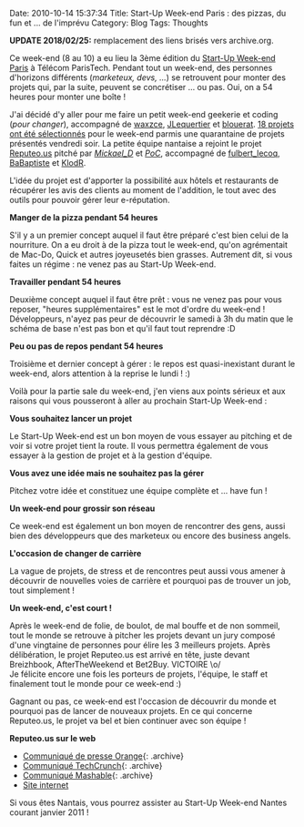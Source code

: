 Date: 2010-10-14 15:37:34
Title: Start-Up Week-end Paris : des pizzas, du fun et ... de l'imprévu
Category: Blog
Tags: Thoughts

<div class="alert-info">
   <strong>UPDATE 2018/02/25:</strong> remplacement des liens brisés vers archive.org.
</div>

Ce week-end (8 au 10) a eu lieu la 3ème édition du [Start-Up Week-end Paris](http://paris.startupweekend.org/) à Télécom ParisTech. Pendant tout un week-end, des personnes d'horizons différents (_marketeux, devs, ..._) se retrouvent pour monter des projets qui, par la suite, peuvent se concrétiser ... ou pas. Oui, on a 54 heures pour monter une boîte !

J'ai décidé d'y aller pour me faire un petit week-end geekerie et coding (_pour changer_), accompagné de [waxzce](http://twitter.com/waxzce), [JLequertier](http://twitter.com/JLequertier) et [blouerat](http://twitter.com/blouerat). [18 projets ont été sélectionnés](http://www.guilhembertholet.com/blog/2010/10/11/petit-debrief-du-startup-weekend-paris-3/) pour le week-end parmis une quarantaine de projets présentés vendredi soir. La petite équipe nantaise a rejoint le projet [Reputeo.us](http://reputeo.us) pitché par [_Mickael_D_](http://twitter.com/_Mickael_D_) et [_PoC_](http://twitter.com/_PoC_), accompagné de [fulbert_lecoq](http://twitter.com/fulbert_lecoq), [BaBaptiste](http://twitter.com/BaBaptiste) et [KlodR](http://twitter.com/KlodR).

L'idée du projet est d'apporter la possibilité aux hôtels et restaurants de récupérer les avis des clients au moment de l'addition, le tout avec des outils pour pouvoir gérer leur e-réputation.

**Manger de la pizza pendant 54 heures**

S'il y a un premier concept auquel il faut être préparé c'est bien celui de la nourriture. On a eu droit à de la pizza tout le week-end, qu'on agrémentait de Mac-Do, Quick et autres joyeusetés bien grasses. Autrement dit, si vous faites un régime : ne venez pas au Start-Up Week-end.

**Travailler pendant 54 heures**

Deuxième concept auquel il faut être prêt : vous ne venez pas pour vous reposer, "heures supplémentaires" est le mot d'ordre du week-end ! Développeurs, n'ayez pas peur de découvrir le samedi à 3h du matin que le schéma de base n'est pas bon et qu'il faut tout reprendre :D

**Peu ou pas de repos pendant 54 heures**

Troisième et dernier concept à gérer : le repos est quasi-inexistant durant le week-end, alors attention à la reprise le lundi ! :)

Voilà pour la partie sale du week-end, j'en viens aux points sérieux et aux raisons qui vous pousseront à aller au prochain Start-Up Week-end :

**Vous souhaitez lancer un projet**

Le Start-Up Week-end est un bon moyen de vous essayer au pitching et de voir si votre projet tient la route. Il vous permettra également de vous essayer à la gestion de projet et à la gestion d'équipe.

**Vous avez une idée mais ne souhaitez pas la gérer**

Pitchez votre idée et constituez une équipe complète et ... have fun !

**Un week-end pour grossir son réseau**

Ce week-end est également un bon moyen de rencontrer des gens, aussi bien des développeurs que des marketeux ou encore des business angels.

**L'occasion de changer de carrière**

La vague de projets, de stress et de rencontres peut aussi vous amener à découvrir de nouvelles voies de carrière et pourquoi pas de trouver un job, tout simplement !

**Un week-end, c'est court !**

Après le week-end de folie, de boulot, de mal bouffe et de non sommeil, tout le monde se retrouve à pitcher les projets devant un jury composé d'une vingtaine de personnes pour élire les 3 meilleurs projets. Après délibération, le projet Reputeo.us est arrivé en tête, juste devant Breizhbook, AfterTheWeekend et Bet2Buy. VICTOIRE \o/  
Je félicite encore une fois les porteurs de projets, l'équipe, le staff et finalement tout le monde pour ce week-end :)

Gagnant ou pas, ce week-end est l'occasion de découvrir du monde et pourquoi pas de lancer de nouveaux projets. En ce qui concerne Reputeo.us, le projet va bel et bien continuer avec son équipe !

**Reputeo.us sur le web**
	
  * [Communiqué de presse Orange](https://web.archive.org/web/20101015213831/http://www.orange.com:80/fr_FR/presse/communiques/cp101012fr2.jsp){: .archive}
  * [Communiqué TechCrunch](https://web.archive.org/web/20101012133347/fr.techcrunch.com/2010/10/11/reputeo-us-le-nouveau-gagnant-de-startup-weekend-veut-mettre-des-ipad-dans-tous-les-hotels-et-restaurants/){: .archive}
  * [Communiqué Mashable](https://web.archive.org/web/20101017132630/fr.mashable.com/2010/10/14/urlirl-interview-des-createurs-du-projet-reputeo-us/){: .archive}
  * [Site internet](http://reputeo.us/)

Si vous êtes Nantais, vous pourrez assister au Start-Up Week-end Nantes courant janvier 2011 !
